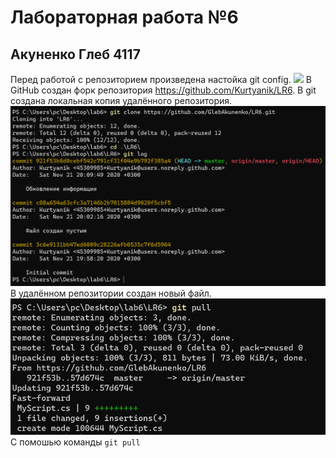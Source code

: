 # Лабораторная работа №6
## Акуненко Глеб 4117

Перед работой с репозиторием произведена настойка git config.
![](Images/1.png=x512)
В GitHub создан форк репозитория https://github.com/Kurtyanik/LR6. В git создана локальная копия удалённого репозитория.
![](Images/2.png)
В удалённом репозитории создан новый файл.
![](Images/3.png)
С помошью команды `git pull`

